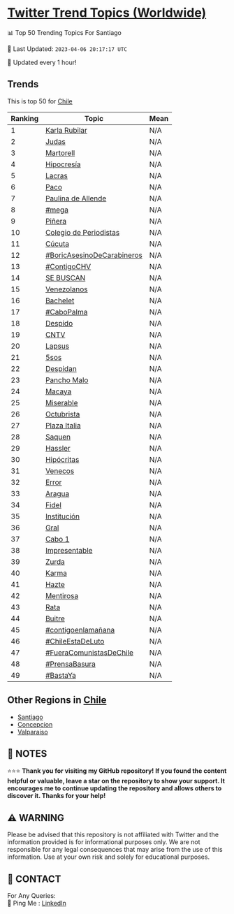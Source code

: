 [Twitter Trend Topics (Worldwide)](https://github.com/ErcinDedeoglu/Twitter-Trend-Topics)
==========


📊 Top 50 Trending Topics For Santiago

📆 Last Updated: `2023-04-06 20:17:17 UTC`

🔧 Updated every 1 hour!


## Trends

This is top 50 for [Chile](</Chile>)

| Ranking | Topic | Mean |
| ------- | ------------ | ------------ |
| 1 | [Karla Rubilar](http://twitter.com/search?q=Karla+Rubilar) | N/A |
| 2 | [Judas](http://twitter.com/search?q=Judas) | N/A |
| 3 | [Martorell](http://twitter.com/search?q=Martorell) | N/A |
| 4 | [Hipocresía](http://twitter.com/search?q=Hipocres%c3%ada) | N/A |
| 5 | [Lacras](http://twitter.com/search?q=Lacras) | N/A |
| 6 | [Paco](http://twitter.com/search?q=Paco) | N/A |
| 7 | [Paulina de Allende](http://twitter.com/search?q=Paulina+de+Allende) | N/A |
| 8 | [#mega](http://twitter.com/search?q=%23mega) | N/A |
| 9 | [Piñera](http://twitter.com/search?q=Pi%c3%b1era) | N/A |
| 10 | [Colegio de Periodistas](http://twitter.com/search?q=Colegio+de+Periodistas) | N/A |
| 11 | [Cúcuta](http://twitter.com/search?q=C%c3%bacuta) | N/A |
| 12 | [#BoricAsesinoDeCarabineros](http://twitter.com/search?q=%23BoricAsesinoDeCarabineros) | N/A |
| 13 | [#ContigoCHV](http://twitter.com/search?q=%23ContigoCHV) | N/A |
| 14 | [SE BUSCAN](http://twitter.com/search?q=SE+BUSCAN) | N/A |
| 15 | [Venezolanos](http://twitter.com/search?q=Venezolanos) | N/A |
| 16 | [Bachelet](http://twitter.com/search?q=Bachelet) | N/A |
| 17 | [#CaboPalma](http://twitter.com/search?q=%23CaboPalma) | N/A |
| 18 | [Despido](http://twitter.com/search?q=Despido) | N/A |
| 19 | [CNTV](http://twitter.com/search?q=CNTV) | N/A |
| 20 | [Lapsus](http://twitter.com/search?q=Lapsus) | N/A |
| 21 | [5sos](http://twitter.com/search?q=5sos) | N/A |
| 22 | [Despidan](http://twitter.com/search?q=Despidan) | N/A |
| 23 | [Pancho Malo](http://twitter.com/search?q=Pancho+Malo) | N/A |
| 24 | [Macaya](http://twitter.com/search?q=Macaya) | N/A |
| 25 | [Miserable](http://twitter.com/search?q=Miserable) | N/A |
| 26 | [Octubrista](http://twitter.com/search?q=Octubrista) | N/A |
| 27 | [Plaza Italia](http://twitter.com/search?q=Plaza+Italia) | N/A |
| 28 | [Saquen](http://twitter.com/search?q=Saquen) | N/A |
| 29 | [Hassler](http://twitter.com/search?q=Hassler) | N/A |
| 30 | [Hipócritas](http://twitter.com/search?q=Hip%c3%b3critas) | N/A |
| 31 | [Venecos](http://twitter.com/search?q=Venecos) | N/A |
| 32 | [Error](http://twitter.com/search?q=Error) | N/A |
| 33 | [Aragua](http://twitter.com/search?q=Aragua) | N/A |
| 34 | [Fidel](http://twitter.com/search?q=Fidel) | N/A |
| 35 | [Institución](http://twitter.com/search?q=Instituci%c3%b3n) | N/A |
| 36 | [Gral](http://twitter.com/search?q=Gral) | N/A |
| 37 | [Cabo 1](http://twitter.com/search?q=Cabo+1) | N/A |
| 38 | [Impresentable](http://twitter.com/search?q=Impresentable) | N/A |
| 39 | [Zurda](http://twitter.com/search?q=Zurda) | N/A |
| 40 | [Karma](http://twitter.com/search?q=Karma) | N/A |
| 41 | [Hazte](http://twitter.com/search?q=Hazte) | N/A |
| 42 | [Mentirosa](http://twitter.com/search?q=Mentirosa) | N/A |
| 43 | [Rata](http://twitter.com/search?q=Rata) | N/A |
| 44 | [Buitre](http://twitter.com/search?q=Buitre) | N/A |
| 45 | [#contigoenlamañana](http://twitter.com/search?q=%23contigoenlama%c3%b1ana) | N/A |
| 46 | [#ChileEstaDeLuto](http://twitter.com/search?q=%23ChileEstaDeLuto) | N/A |
| 47 | [#FueraComunistasDeChile](http://twitter.com/search?q=%23FueraComunistasDeChile) | N/A |
| 48 | [#PrensaBasura](http://twitter.com/search?q=%23PrensaBasura) | N/A |
| 49 | [#BastaYa](http://twitter.com/search?q=%23BastaYa) | N/A |



## Other Regions in [Chile](</Chile>)

* [Santiago](</Chile/Santiago.md>)
* [Concepcion](</Chile/Concepcion.md>)
* [Valparaiso](</Chile/Valparaiso.md>)



## 📝 NOTES

⭐⭐⭐ **Thank you for visiting my GitHub repository! If you found the content helpful or valuable, leave a star on the repository to show your support. It encourages me to continue updating the repository and allows others to discover it. Thanks for your help!**


## ⚠️ WARNING

Please be advised that this repository is not affiliated with Twitter and the information provided is for informational purposes only. We are not responsible for any legal consequences that may arise from the use of this information. Use at your own risk and solely for educational purposes.


## 📨 CONTACT

 For Any Queries:  
            🏓 Ping Me : [LinkedIn](https://www.linkedin.com/in/ercindedeoglu/)

